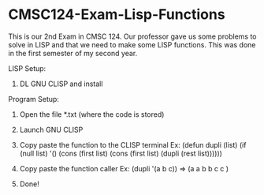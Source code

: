 # CMSC124-Exam-Lisp-Functions
This is our 2nd Exam in CMSC 124. Our professor gave us some problems to solve in LISP and that we need to make some LISP functions. This was done in the first semester of my second year.

LISP Setup:
1. DL GNU CLISP and install

Program Setup:
1. Open the file *.txt (where the code is stored)
2. Launch GNU CLISP
3. Copy paste the function to the CLISP terminal
    Ex: (defun dupli (list)
  (if (null list)
      '()
      (cons (first list)
            (cons (first list)
                  (dupli (rest list))))))

4. Copy paste the function caller
    Ex: (dupli '(a b c))
=> (a a b b c c )
6. Done!
